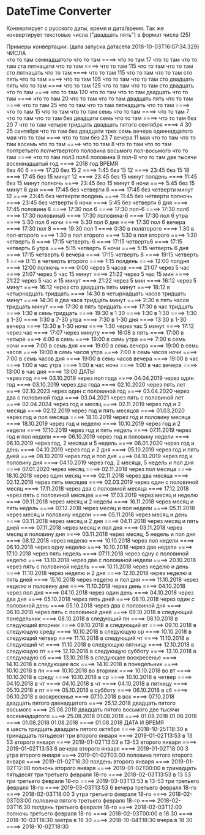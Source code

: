 # DateTime Converter

Конвертирует с русского даты, время и дата/время. Так же конвертирует текстовые числа ("двадцать пять") в формат числа (25)

Примеры конвертации: (дата запуска датасета 2018-10-03T16:07:34.329)
ЧИСЛА		
что то там семнадцатого что то там	====>	что то там 17 что то там
что то там ста пятнацати что то там	====>	что то там 115 что то там
что то там сто пятнацать что то там	====>	что то там 115 что то там
что то там сто пять что то там	====>	что то там 105 что то там
что то там сто двадцать пять что то там	====>	что то там 125 что то там
что то там сто двадцать что то там	====>	что то там 120 что то там
что то там двадцать что то там	====>	что то там 20 что то там
что то там двадцать пять что то там	====>	что то там 25 что то там
что то там пятнадцать что то там	====>	что то там 15 что то там
что то там семь что то там	====>	что то там 7 что то там
что то там без двадцати семь что то там	====>	что то там без 20 7 что то там
четыре тридцать двадцать пятого сентября	====>	4 30 25 сентября
что то там без двадцати трех семь вечера одиннадцатого мая что то там	====>	что то там без 23 7 вечера 11 мая что то там
что то там восемь что то там	====>	что то там 8 что то там
что то там полтретьего полчетвертого половина восьмого пол-восьмого что то там	====>	что то там пол3 пол4 половина 8 пол-8 что то там
две тысячи восемнадцатый год	====>	2018 год
ВРЕМЯ		
без 40 6	====>	17:20
без 15 2	====>	1:45
без 15 12	====>	23:45
без 15 18	====>	17:45
без 15 минут 12	====>	23:45
без 15 минут полдень	====>	11:45
без 15 минут полночь	====>	23:45
без 15 минут 6 ночи	====>	5:45
без 15 минут 6 дня	====>	17:45
без четверти 6	====>	17:45
без четверти минут 12	====>	23:45
без четверти полдень	====>	11:45
без четверти полночь	====>	23:45
без четверти 6 ночи	====>	5:45
без четверти 6 дня	====>	17:45
половина 6	====>	17:30
пол 6	====>	17:30
пол-6	====>	17:30
пол6	====>	17:30
половина6	====>	17:30
половина-6	====>	17:30
пол 6 утра	====>	5:30
пол 6 ночи	====>	5:30
пол 6 дня	====>	17:30
пол 6 вечера	====>	17:30
пол 8	====>	19:30
пол 1	====>	0:30
в полвторого	====>	1:30
в пол-второго	====>	1:30
в пол второго	====>	1:30
в пол второго	====>	1:30
четверть 6	====>	17:15
четверть-6	====>	17:15
четверть6	====>	17:15
четверть 6 утра	====>	5:15
четверть 6 ночи	====>	5:15
четверть 6 дня	====>	17:15
четверть 6 вечера	====>	17:15
четверть 8	====>	19:15
четверть 1	====>	0:15
в четверть второго	====>	1:15
полдень	====>	12:00
полдня	====>	12:00
полночь	====>	0:00
через 5 часов	====>	21:07
через 5 час	====>	21:07
через 5 час 15 минут	====>	21:22
через 5 час 15 мин	====>	21:22
через 5 час и 15 минут	====>	21:22
через 5 мин	====>	16:12
через 5 минут	====>	16:12
через сто двадцать пять минут	====>	18:12
в четырнадцать тридцать	====>	14:30
в четырнадцать часов тридцать минут	====>	14:30
в два часа тридцать минут	====>	2:30
в пять часов тридцать минут	====>	17:30
в пять тридцать	====>	17:30
в час тридцать	====>	1:30
в семь тридцать	====>	19:30
в 1 30	====>	1:30
в 1:30	====>	1:30
в 1-30	====>	1:30
в 7-30 утра	====>	7:30
в 1-30 дня	====>	13:30
в 1-30 вечера	====>	13:30
в 1-30 ночи	====>	1:30
через час 5 минут	====>	17:12
через час	====>	17:07
через минуту	====>	16:08
в пять	====>	17:00
в четыре	====>	4:00
в семь	====>	19:00
в семь утра	====>	7:00
в семь ночи	====>	7:00
в семь дня	====>	19:00
в семь вечера	====>	19:00
в семь часов	====>	19:00
в семь часов утра	====>	7:00
в семь часов ночи	====>	7:00
в семь часов дня	====>	19:00
в семь часов вечера	====>	19:00
в час	====>	1:00
в час утра	====>	1:00
в час ночи	====>	1:00
в час вечера	====>	13:00
в час дня	====>	13:00
ДАТЫ		
через год	====>	03.10.2019
через пол года	====>	04.04.2019
через один год	====>	03.10.2019
через два года	====>	02.10.2020
через пять лет	====>	02.10.2023
через один с половиной год	====>	03.04.2020
через два с половиной года	====>	03.04.2021
через пять с половиной лет	====>	02.04.2024
через год и месяц	====>	02.11.2019
через год и 2 месяца	====>	02.12.2019
через год и пять месяцов	====>	01.03.2020
через год и пол месяца	====>	18.10.2019
через год и половину месяца	====>	18.10.2019
через год и неделю	====>	10.10.2019
через год и 2 недели	====>	17.10.2019
через год и пять недель	====>	07.11.2019
через год и пол недели	====>	06.10.2019
через год и половину недели	====>	06.10.2019
через год, 2 месяца и 5 недель	====>	06.01.2020
через год и день	====>	04.10.2019
через год и 2 дня	====>	05.10.2019
через год и пять дней	====>	08.10.2019
через год и пол дня	====>	04.10.2019
через год и половину дня	====>	04.10.2019
через год, 2 месяца, 5 недель и пол дня	====>	07.01.2020
через месяц	====>	02.11.2018
через пол месяца	====>	18.10.2018
через один месяц	====>	02.11.2018
через два месяца	====>	02.12.2018
через пять месяцев	====>	02.03.2019
через один с половиной месяц	====>	17.11.2018
через два с половиной месяца	====>	17.12.2018
через пять с половиной месяцев	====>	17.03.2019
через месяц и неделю	====>	09.11.2018
через месяц и 2 недели	====>	16.11.2018
через месяц и пять недель	====>	07.12.2018
через месяц и пол недели	====>	05.11.2018
через месяц и половину недели	====>	05.11.2018
через месяц и день	====>	03.11.2018
через месяц и 2 дня	====>	04.11.2018
через месяц и пять дней	====>	07.11.2018
через месяц и пол дня	====>	03.11.2018
через месяц и половину дня	====>	03.11.2018
через месяц, 5 недель и пол дня	====>	08.12.2018
через неделю	====>	10.10.2018
через пол недели	====>	06.10.2018
через одну неделю	====>	10.10.2018
через две недели	====>	17.10.2018
через пять недель	====>	07.11.2018
через одну с половиной неделю	====>	13.10.2018
через две с половиной недели	====>	20.10.2018
через пять с половиной недель	====>	10.11.2018
через неделю и день	====>	11.10.2018
через неделю и 2 дня	====>	12.10.2018
через неделю и пять дней	====>	15.10.2018
через неделю и пол дня	====>	11.10.2018
через неделю и половину дня	====>	11.10.2018
через день	====>	04.10.2018
через пол дня	====>	04.10.2018
через один день	====>	04.10.2018
через два дня	====>	05.10.2018
через пять дней	====>	08.10.2018
через один с половиной день	====>	05.10.2018
через два с половиной дня	====>	06.10.2018
через пять с половиной дней	====>	09.10.2018
в следующий понедельник	====>	08.10.2018
в следующий пн	====>	08.10.2018
в следующий вторник	====>	09.10.2018
в следующий вт	====>	09.10.2018
в следующую среду	====>	10.10.2018
в следующую ср	====>	10.10.2018
в следующий четвер	====>	11.10.2018
в следующий чт	====>	11.10.2018
в следующий чт	====>	11.10.2018
в следующую пятницу	====>	12.10.2018
в следующую пт	====>	12.10.2018
в следующую субботу	====>	13.10.2018
в следующую сб	====>	13.10.2018
в следующее воскресенье	====>	14.10.2018
в следующее вск	====>	14.10.2018
в понедельник	====>	10.10.2018
в пн	====>	10.10.2018
во вторник	====>	10.10.2018
во вт	====>	10.10.2018
в среду	====>	10.10.2018
в ср	====>	10.10.2018
в четвер	====>	04.10.2018
в чт	====>	04.10.2018
в чт	====>	04.10.2018
в пятницу	====>	05.10.2018
в пт	====>	05.10.2018
в субботу	====>	06.10.2018
в сб	====>	06.10.2018
в воскресенье	====>	07.10.2018
в вск	====>	07.10.2018
двадцать пятого двенадцатого	====>	25.12.2018
двадцать пятого восьмого	====>	25.08.2019
двадцать пятого восьмого две тысячи восемнадцатого	====>	25.08.2018
01.08.2018	====>	01.08.2018
01.08.2018	====>	01.08.2018
01.08.2018	====>	01.08.2018
ДАТА И ВРЕМЯ		
в шесть тридцать двадцать пятого октября	====>	2018-10-25T18:30
в тринадцать пятьдесят три второго января	====>	2019-01-02T13:53
в 13 53 второго января	====>	2019-01-02T13:53
в 13-53 второго января	====>	2019-01-02T13:53
6 вечера второго января	====>	2019-01-02T18:00
3 утра второго января	====>	2019-01-02T03:00
половина пятого второго января	====>	2019-01-02T16:30
полдень второго января	====>	2019-01-02T12:00
полночь второго января	====>	2019-01-02T00:00
в тринадцать пятьдесят три третьего февраля 18-го	====>	2018-02-03T13:53
в 13 53 три третьего февраля 18-го	====>	2019-03-03T13:53
в 13-53 три третьего февраля 18-го	====>	2019-03-03T13:53
6 вечера третьего февраля 18-го	====>	2018-02-03T18:00
3 утра третьего февраля 18-го	====>	2018-02-03T03:00
половина пятого третьего февраля 18-го	====>	2018-02-03T16:30
полдень третьего февраля 18-го	====>	2018-02-03T12:00
полночь третьего февраля 18-го	====>	2018-02-03T00:00
в 18 30	====>	2018-10-03T18:30
завтра в 18 30	====>	2018-10-04T18:30
вчера в 18 30	====>	2018-10-02T18:30

